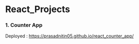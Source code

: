 # React_Projects

### 1. Counter App

Deployed : https://prasadnitin05.github.io/react_counter_app/

